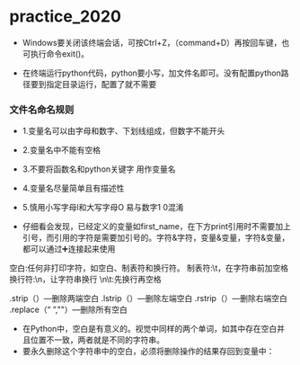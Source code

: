 # practice_2020

* Windows要关闭该终端会话，可按Ctrl+Z，（command+D）再按回车键，也可执行命令exit()。

* 在终端运行python代码，python要小写，加文件名即可。没有配置python路径要到指定目录运行，配置了就不需要
### 文件名命名规则
* 1.变量名可以由字母和数字、下划线组成，但数字不能开头
* 2.变量名中不能有空格
* 3.不要将函数名和python关键字 用作变量名
* 4.变量名尽量简单且有描述性
* 5.慎用小写字母l和大写字母O 易与数字1 0混淆

* 仔细看会发现，已经定义的变量如first_name，在下方print引用时不需要加上引号，而引用的字符是需要加引号的。字符&字符，变量&变量，字符&变量，都可以通过➕连接起来使用

空白:任何非打印字符，如空白、制表符和换行符。
制表符:\t，在字符串前加空格
换行符:\n，让字符串换行
\n\t:先换行再空格

.strip（）—删除两端空白
.lstrip（）—删除左端空白
.rstrip（）—删除右端空白
.replace（“ ”,""）—删除所有空白

* 在Python中，空白是有意义的。视觉中同样的两个单词，如其中存在空白并且位置不一致，两者就是不同的字符串。
* 要永久删除这个字符串中的空白，必须将删除操作的结果存回到变量中：

